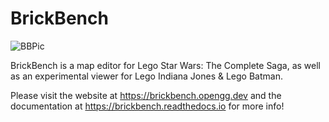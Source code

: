 # BrickBench

![BBPic](https://user-images.githubusercontent.com/6656968/150651051-7461ce38-b028-4fd7-a0df-322d2e04ec8d.png)

BrickBench is a map editor for Lego Star Wars: The Complete Saga, as well as an experimental viewer for Lego Indiana Jones & Lego Batman.

Please visit the website at https://brickbench.opengg.dev and the documentation at https://brickbench.readthedocs.io for more info!

